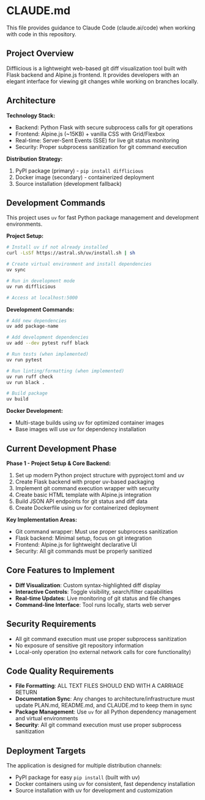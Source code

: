 # CLAUDE.md

This file provides guidance to Claude Code (claude.ai/code) when working with code in this repository.

## Project Overview

Difflicious is a lightweight web-based git diff visualization tool built with Flask backend and Alpine.js frontend. It provides developers with an elegant interface for viewing git changes while working on branches locally.

## Architecture

**Technology Stack:**
- Backend: Python Flask with secure subprocess calls for git operations
- Frontend: Alpine.js (~15KB) + vanilla CSS with Grid/Flexbox
- Real-time: Server-Sent Events (SSE) for live git status monitoring
- Security: Proper subprocess sanitization for git command execution

**Distribution Strategy:**
1. PyPI package (primary) - `pip install difflicious`
2. Docker image (secondary) - containerized deployment  
3. Source installation (development fallback)

## Development Commands

This project uses `uv` for fast Python package management and development environments.

**Project Setup:**
```bash
# Install uv if not already installed
curl -LsSf https://astral.sh/uv/install.sh | sh

# Create virtual environment and install dependencies
uv sync

# Run in development mode
uv run difflicious

# Access at localhost:5000
```

**Development Commands:**
```bash
# Add new dependencies
uv add package-name

# Add development dependencies
uv add --dev pytest ruff black

# Run tests (when implemented)
uv run pytest

# Run linting/formatting (when implemented)
uv run ruff check
uv run black .

# Build package
uv build
```

**Docker Development:**
- Multi-stage builds using uv for optimized container images
- Base images will use uv for dependency installation

## Current Development Phase

**Phase 1 - Project Setup & Core Backend:**
1. Set up modern Python project structure with pyproject.toml and uv
2. Create Flask backend with proper uv-based packaging
3. Implement git command execution wrapper with security
4. Create basic HTML template with Alpine.js integration
5. Build JSON API endpoints for git status and diff data
6. Create Dockerfile using uv for containerized deployment

**Key Implementation Areas:**
- Git command wrapper: Must use proper subprocess sanitization
- Flask backend: Minimal setup, focus on git integration
- Frontend: Alpine.js for lightweight declarative UI
- Security: All git commands must be properly sanitized

## Core Features to Implement

- **Diff Visualization**: Custom syntax-highlighted diff display
- **Interactive Controls**: Toggle visibility, search/filter capabilities
- **Real-time Updates**: Live monitoring of git status and file changes
- **Command-line Interface**: Tool runs locally, starts web server

## Security Requirements

- All git command execution must use proper subprocess sanitization
- No exposure of sensitive git repository information
- Local-only operation (no external network calls for core functionality)

## Code Quality Requirements

- **File Formatting**: ALL TEXT FILES SHOULD END WITH A CARRIAGE RETURN
- **Documentation Sync**: Any changes to architecture/infrastructure must update PLAN.md, README.md, and CLAUDE.md to keep them in sync
- **Package Management**: Use `uv` for all Python dependency management and virtual environments
- **Security**: All git command execution must use proper subprocess sanitization

## Deployment Targets

The application is designed for multiple distribution channels:
- PyPI package for easy `pip install` (built with uv)
- Docker containers using uv for consistent, fast dependency installation
- Source installation with uv for development and customization
